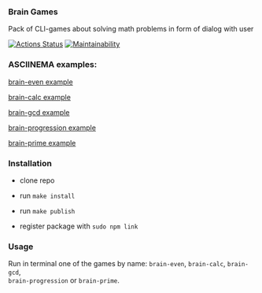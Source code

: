 ### Brain Games
Pack of CLI-games about solving math problems in form of dialog with user 

[![Actions Status](https://github.com/sirflyingv/frontend-project-44/workflows/hexlet-check/badge.svg)](https://github.com/sirflyingv/frontend-project-44/actions)
[![Maintainability](https://api.codeclimate.com/v1/badges/d002cef2674570f34994/maintainability)](https://codeclimate.com/github/sirflyingv/frontend-project-44/maintainability)

### ASCIINEMA examples:

[brain-even example](https://asciinema.org/a/KtWlqpJ1KGwRsrPcNWIWLeVmw)

[brain-calc example](https://asciinema.org/a/zuT0boLklcuK1TG5F0O7h6ec8)

[brain-gcd example](https://asciinema.org/a/OWy7EWfashDw9i2eK9Pnm0EaS)

[brain-progression example](https://asciinema.org/a/s0IuiBQYdZ3spjscqyUAA4jaU)

[brain-prime example](https://asciinema.org/a/j9gNP0foM95WB92RycSjgVTbV)

### Installation

- clone repo

- run `make install`

- run `make publish`

- register package with `sudo npm link`

### Usage

Run in terminal one of the games by name: `brain-even`, `brain-calc`, `brain-gcd`, <br/> `brain-progression` or `brain-prime`.
